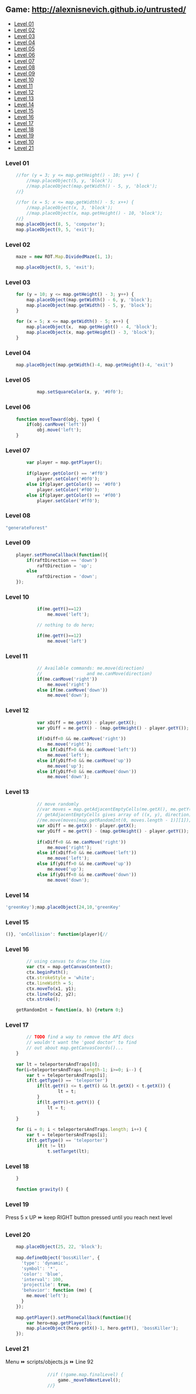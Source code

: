 <h2>Game: <a href="http://alexnisnevich.github.io/untrusted/">http://alexnisnevich.github.io/untrusted/</a></h2>

<ul>
<li><a href="#lvl01">Level 01</a></li>
<li><a href="#lvl02">Level 02</a></li>
<li><a href="#lvl03">Level 03</a></li>
<li><a href="#lvl04">Level 04</a></li>
<li><a href="#lvl05">Level 05</a></li>
<li><a href="#lvl06">Level 06</a></li>
<li><a href="#lvl07">Level 07</a></li>
<li><a href="#lvl08">Level 08</a></li>
<li><a href="#lvl09">Level 09</a></li>
<li><a href="#lvl10">Level 10</a></li>
<li><a href="#lvl11">Level 11</a></li>
<li><a href="#lvl12">Level 12</a></li>
<li><a href="#lvl13">Level 13</a></li>
<li><a href="#lvl14">Level 14</a></li>
<li><a href="#lvl15">Level 15</a></li>
<li><a href="#lvl16">Level 16</a></li>
<li><a href="#lvl17">Level 17</a></li>
<li><a href="#lvl18">Level 18</a></li>
<li><a href="#lvl19">Level 19</a></li>
<li><a href="#lvl20">Level 10</a></li>
<li><a href="#lvl21">Level 21</a></li>
</ul>

<a name="lvl01"><a name="lvl01"><h3>Level 01</h3></a>
```javascript
    //for (y = 3; y <= map.getHeight() - 10; y++) {
        //map.placeObject(5, y, 'block');
        //map.placeObject(map.getWidth() - 5, y, 'block');
    //}
    
    //for (x = 5; x <= map.getWidth() - 5; x++) {
        //map.placeObject(x, 3, 'block');
        //map.placeObject(x, map.getHeight() - 10, 'block');
    //}
    map.placeObject(8, 5, 'computer');
    map.placeObject(9, 5, 'exit');
```

<a name="lvl02"><h3>Level 02</h3></a>
```javascript
	maze = new ROT.Map.DividedMaze(1, 1);
```
```javascript
	map.placeObject(8, 5, 'exit');
```

<a name="lvl03"><h3>Level 03</h3></a>
```javascript
    for (y = 10; y <= map.getHeight() - 3; y++) {
        map.placeObject(map.getWidth() - 6, y, 'block');
        map.placeObject(map.getWidth() - 5, y, 'block');
    }
    
    for (x = 5; x <= map.getWidth() - 5; x++) {
        map.placeObject(x,  map.getHeight() - 4, 'block');
        map.placeObject(x, map.getHeight() - 3, 'block');
    }
```

<a name="lvl04"><h3>Level 04</h3></a>
```javascript
    map.placeObject(map.getWidth()-4, map.getHeight()-4, 'exit')
```

<a name="lvl05"><h3>Level 05</h3></a>
```javascript
			map.setSquareColor(x, y, '#0f0');
```

<a name="lvl06"><h3>Level 06</h3></a>
```javascript
    function moveToward(obj, type) {
        if(obj.canMove('left'))
            obj.move('left');
    }
```

<a name="lvl07"><h3>Level 07</h3></a>
```javascript
        var player = map.getPlayer();
        
        if(player.getColor() == '#ff0')
        	player.setColor('#0f0');
        else if(player.getColor() == '#0f0')
        	player.setColor('#f00');
        else if(player.getColor() == '#f00')
        	player.setColor('#ff0');
```

<a name="lvl08"><h3>Level 08</h3></a>
```javascript
"generateForest"
```

<a name="lvl09"><h3>Level 09</h3></a>
```javascript
    player.setPhoneCallback(function(){
    	if(raftDirection == 'down')
   			raftDirection = 'up';
        else
        	raftDirection = 'down';
    });
```

<a name="lvl10"><h3>Level 10</h3></a>
```javascript
            if(me.getY()==12)
            	me.move('left');
```
```javascript
			// nothing to do here;
```
```javascript
            if(me.getY()==12)
            	me.move('left')
```

<a name="lvl11"><h3>Level 11</h3></a>
```javascript
            // Available commands: me.move(direction)
            //                 and me.canMove(direction)
            if(me.canMove('right'))
            	me.move('right')
            else if(me.canMove('down'))
            	me.move('down');
```

<a name="lvl12"><h3>Level 12</h3></a>
```javascript
            var xDiff = me.getX() - player.getX();
            var yDiff = me.getY() - (map.getHeight() - player.getY());
            
            if(xDiff<0 && me.canMove('right'))
            	me.move('right');
            else if(xDiff>0 && me.canMove('left'))
            	me.move('left');
            else if(yDiff>0 && me.canMove('up'))
            	me.move('up');
            else if(yDiff<0 && me.canMove('down'))
            	me.move('down');
```

<a name="lvl13"><h3>Level 13</h3></a>
```javascript
            // move randomly
            //var moves = map.getAdjacentEmptyCells(me.getX(), me.getY());
            // getAdjacentEmptyCells gives array of ((x, y), direction) pairs
            //me.move(moves[map.getRandomInt(0, moves.length - 1)][1]);
            var xDiff = me.getX() - player.getX();
            var yDiff = me.getY() - (map.getHeight() - player.getY());
            
            if(xDiff<0 && me.canMove('right'))
            	me.move('right');
            else if(xDiff>0 && me.canMove('left'))
            	me.move('left');
            else if(yDiff>0 && me.canMove('up'))
            	me.move('up');
            else if(yDiff<0 && me.canMove('down'))
            	me.move('down');
```

<a name="lvl14"><h3>Level 14</h3></a>
```javascript
'greenKey');map.placeObject(24,10,'greenKey'
```

<a name="lvl15"><h3>Level 15</h3></a>
```javascript
()}, 'onCollision': function(player){//
```

<a name="lvl16"><h3>Level 16</h3></a>
```javascript
        // using canvas to draw the line
        var ctx = map.getCanvasContext();
        ctx.beginPath();
        ctx.strokeStyle = 'white';
        ctx.lineWidth = 5;
        ctx.moveTo(x1, y1);
        ctx.lineTo(x2, y2);
        ctx.stroke();
```
```javascript
	getRandomInt = function(a, b) {return 0;}
```

<a name="lvl17"><h3>Level 17</h3></a>
```javascript
        // TODO find a way to remove the API docs
        // wouldn't want the 'good doctor' to find
        // out about map.getCanvasCoords()...
    }
    
    var lt = teleportersAndTraps[0];
    for(i=teleportersAndTraps.length-1; i>=0; i--) {
    	var t = teleportersAndTraps[i];
    	if(t.getType() == 'teleporter')
        	if(lt.getY() <= t.getY() && lt.getX() < t.getX()) {
                	lt = t;
            }
            if(lt.getY()<t.getY()) {
            	lt = t;
            }
    }
    
    for (i = 0; i < teleportersAndTraps.length; i++) {
    	var t = teleportersAndTraps[i];
    	if(t.getType() == 'teleporter')
        	if(t != lt)
            	t.setTarget(lt);
```

<a name="lvl18"><h3>Level 18</h3></a>
```javascript
 	}
    
	function gravity() {
```

<a name="lvl19"><h3>Level 19</h3></a>
Press 5 x UP :fast_forward: keep RIGHT button pressed until you reach next level


<a name="lvl20"><h3>Level 20</h3></a>
```javascript
	map.placeObject(25, 22, 'block');
    
    map.defineObject('bossKiller', {
      'type': 'dynamic',
      'symbol': '*',
      'color': 'blue',
      'interval': 100,
      'projectile': true,
      'behavior': function (me) { 
        me.move('left');
      }
    });
        
    map.getPlayer().setPhoneCallback(function(){
    	var hero=map.getPlayer();
    	map.placeObject(hero.getX()-1, hero.getY(), 'bossKiller');
    });
```

<a name="lvl21"><h3>Level 21</h3></a>
Menu :fast_forward: scripts/objects.js :fast_forward: Line 92
```javascript
                //if (!game.map.finalLevel) {
                    game._moveToNextLevel();
                //}
```
